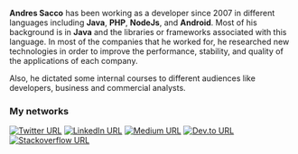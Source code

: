 **Andres Sacco** has been working as a developer since 2007 in different languages including **Java**, **PHP**, **NodeJs**, and **Android**. Most of his background is in **Java** and the libraries or frameworks associated with this language. In most of the companies that he worked for, he researched new technologies in order to improve the performance, stability, and quality of the applications of each company.

Also, he dictated some internal courses to different audiences like developers, business and commercial analysts.

### My networks
[![Twitter URL](https://img.shields.io/static/v1?color=blue&label=Twitter%20&logo=twitter&logoColor=white&style=for-the-badge&message=Follow)](https://twitter.com/adsChosen)
[![LinkedIn URL](https://img.shields.io/static/v1?color=blue&label=linkedin&logo=linkedin&logoColor=white&style=for-the-badge&message=Connect)](https://www.linkedin.com/in/saccoandres)
[![Medium URL](https://img.shields.io/static/v1?color=blue&label=medium&logo=medium&logoColor=white&style=for-the-badge&message=Follow)](https://sacco-andres.medium.com/)
[![Dev.to URL](https://img.shields.io/static/v1?color=blue&label=Dev.to&logo=dev.to&logoColor=white&style=for-the-badge&message=Follow)](https://dev.to/andressacco)
[![Stackoverflow URL](https://img.shields.io/static/v1?color=blue&label=stackoverflow&logo=stackoverflow&logoColor=white&style=for-the-badge&message=Check)](https://stackoverflow.com/users/2062201/andres-sacco)


